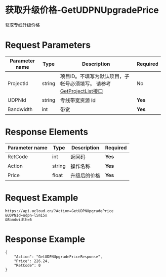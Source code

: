 # 获取升级价格-GetUDPNUpgradePrice

获取专线升级价格

# Request Parameters
|Parameter name|Type|Description|Required|
|---|---|---|---|
|ProjectId|string|项目ID。不填写为默认项目，子帐号必须填写。 请参考[GetProjectList接口](api/summary/get_project_list)|No|
|UDPNId|string|专线带宽资源 Id|**Yes**|
|Bandwidth|int|带宽|**Yes**|

# Response Elements
|Parameter name|Type|Description|Required|
|---|---|---|---|
|RetCode|int|返回码|**Yes**|
|Action|string|操作名称|**Yes**|
|Price|float|升级后的价格|**Yes**|

# Request Example
```
https://api.ucloud.cn/?Action=GetUDPNUpgradePrice
&UDPNId=udpn-l5m15x
&Bandwidth=6

```

# Response Example
```
{
    "Action": "GetUDPNUpgradePriceResponse", 
    "Price": 226.24, 
    "RetCode": 0
}
```

